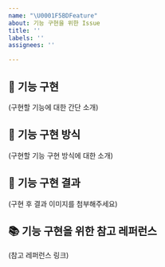 ```yaml
---
name: "\U0001F5BDFeature"
about: 기능 구현을 위한 Issue
title: ''
labels: ''
assignees: ''

---
```


## 🍦 기능 구현
(구현할 기능에 대한 간단 소개)
<br>
## 🍭 기능 구현 방식
(구현할 기능 구현 방식에 대한 소개)
<br>
## 🍪 기능 구현 결과
(구현 후 결과 이미지를 첨부해주세요)
<br>
## 📚 기능 구현을 위한 참고 레퍼런스
(참고 레퍼런스 링크)
